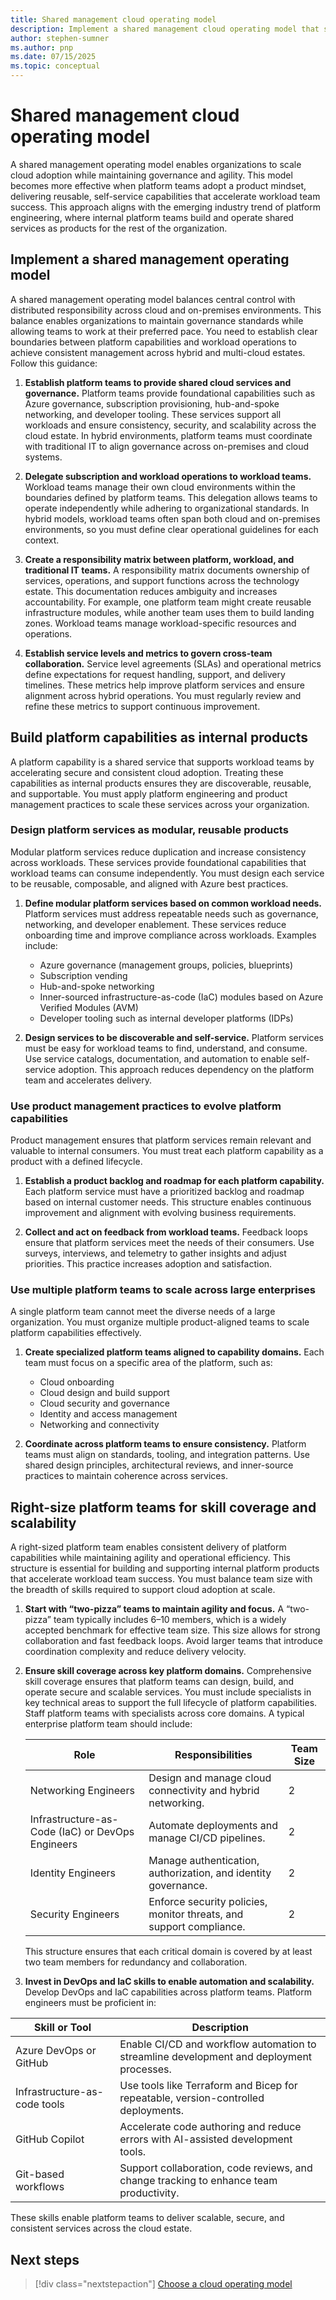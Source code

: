 ```yaml
---
title: Shared management cloud operating model
description: Implement a shared management cloud operating model that scales cloud adoption through platform engineering. Learn to build reusable platform capabilities, establish clear team responsibilities, and enable self-service infrastructure for accelerated Azure workload delivery.
author: stephen-sumner
ms.author: pnp
ms.date: 07/15/2025
ms.topic: conceptual
---
```


# Shared management cloud operating model

A shared management operating model enables organizations to scale cloud adoption while maintaining governance and agility. This model becomes more effective when platform teams adopt a product mindset, delivering reusable, self-service capabilities that accelerate workload team success. This approach aligns with the emerging industry trend of platform engineering, where internal platform teams build and operate shared services as products for the rest of the organization.

## Implement a shared management operating model

A shared management operating model balances central control with distributed responsibility across cloud and on-premises environments. This balance enables organizations to maintain governance standards while allowing teams to work at their preferred pace. You need to establish clear boundaries between platform capabilities and workload operations to achieve consistent management across hybrid and multi-cloud estates. Follow this guidance:

1. **Establish platform teams to provide shared cloud services and governance.** Platform teams provide foundational capabilities such as Azure governance, subscription provisioning, hub-and-spoke networking, and developer tooling. These services support all workloads and ensure consistency, security, and scalability across the cloud estate. In hybrid environments, platform teams must coordinate with traditional IT to align governance across on-premises and cloud systems.

2. **Delegate subscription and workload operations to workload teams.** Workload teams manage their own cloud environments within the boundaries defined by platform teams. This delegation allows teams to operate independently while adhering to organizational standards. In hybrid models, workload teams often span both cloud and on-premises environments, so you must define clear operational guidelines for each context.

3. **Create a responsibility matrix between platform, workload, and traditional IT teams.** A responsibility matrix documents ownership of services, operations, and support functions across the technology estate. This documentation reduces ambiguity and increases accountability. For example, one platform team might create reusable infrastructure modules, while another team uses them to build landing zones. Workload teams manage workload-specific resources and operations.

4. **Establish service levels and metrics to govern cross-team collaboration.** Service level agreements (SLAs) and operational metrics define expectations for request handling, support, and delivery timelines. These metrics help improve platform services and ensure alignment across hybrid operations. You must regularly review and refine these metrics to support continuous improvement.

## Build platform capabilities as internal products

A platform capability is a shared service that supports workload teams by accelerating secure and consistent cloud adoption. Treating these capabilities as internal products ensures they are discoverable, reusable, and supportable. You must apply platform engineering and product management practices to scale these services across your organization.

### Design platform services as modular, reusable products

Modular platform services reduce duplication and increase consistency across workloads. These services provide foundational capabilities that workload teams can consume independently. You must design each service to be reusable, composable, and aligned with Azure best practices.

1. **Define modular platform services based on common workload needs.** Platform services must address repeatable needs such as governance, networking, and developer enablement. These services reduce onboarding time and improve compliance across workloads. Examples include:

    - Azure governance (management groups, policies, blueprints)
    - Subscription vending
    - Hub-and-spoke networking
    - Inner-sourced infrastructure-as-code (IaC) modules based on Azure Verified Modules (AVM)
    - Developer tooling such as internal developer platforms (IDPs)

2. **Design services to be discoverable and self-service.** Platform services must be easy for workload teams to find, understand, and consume. Use service catalogs, documentation, and automation to enable self-service adoption. This approach reduces dependency on the platform team and accelerates delivery.

### Use product management practices to evolve platform capabilities

Product management ensures that platform services remain relevant and valuable to internal consumers. You must treat each platform capability as a product with a defined lifecycle.

1. **Establish a product backlog and roadmap for each platform capability.** Each platform service must have a prioritized backlog and roadmap based on internal customer needs. This structure enables continuous improvement and alignment with evolving business requirements.

2. **Collect and act on feedback from workload teams.** Feedback loops ensure that platform services meet the needs of their consumers. Use surveys, interviews, and telemetry to gather insights and adjust priorities. This practice increases adoption and satisfaction.

### Use multiple platform teams to scale across large enterprises

A single platform team cannot meet the diverse needs of a large organization. You must organize multiple product-aligned teams to scale platform capabilities effectively.

1. **Create specialized platform teams aligned to capability domains.** Each team must focus on a specific area of the platform, such as:
    - Cloud onboarding
    - Cloud design and build support
    - Cloud security and governance
    - Identity and access management
    - Networking and connectivity

2. **Coordinate across platform teams to ensure consistency.** Platform teams must align on standards, tooling, and integration patterns. Use shared design principles, architectural reviews, and inner-source practices to maintain coherence across services.

## Right-size platform teams for skill coverage and scalability

A right-sized platform team enables consistent delivery of platform capabilities while maintaining agility and operational efficiency. This structure is essential for building and supporting internal platform products that accelerate workload team success. You must balance team size with the breadth of skills required to support cloud adoption at scale.

1. **Start with “two-pizza” teams to maintain agility and focus.** A “two-pizza” team typically includes 6–10 members, which is a widely accepted benchmark for effective team size. This size allows for strong collaboration and fast feedback loops. Avoid larger teams that introduce coordination complexity and reduce delivery velocity.

2. **Ensure skill coverage across key platform domains.** Comprehensive skill coverage ensures that platform teams can design, build, and operate secure and scalable services. You must include specialists in key technical areas to support the full lifecycle of platform capabilities. Staff platform teams with specialists across core domains. A typical enterprise platform team should include:

    | Role                          | Responsibilities                                                                                     | Team Size |
    |-------------------------------|-----------------------------------------------------------------------------------------------------|-----------|
    | Networking Engineers          | Design and manage cloud connectivity and hybrid networking.                                         | 2         |
    | Infrastructure-as-Code (IaC) or DevOps Engineers | Automate deployments and manage CI/CD pipelines.                                                   | 2         |
    | Identity Engineers            | Manage authentication, authorization, and identity governance.                                     | 2         |
    | Security Engineers            | Enforce security policies, monitor threats, and support compliance.                                | 2         |

    This structure ensures that each critical domain is covered by at least two team members for redundancy and collaboration.

3. **Invest in DevOps and IaC skills to enable automation and scalability.** Develop DevOps and IaC capabilities across platform teams. Platform engineers must be proficient in:

| Skill or Tool                     | Description                                                                                     |
|-----------------------------------|-------------------------------------------------------------------------------------------------|
| Azure DevOps or GitHub            | Enable CI/CD and workflow automation to streamline development and deployment processes.        |
| Infrastructure-as-code tools      | Use tools like Terraform and Bicep for repeatable, version-controlled deployments.              |
| GitHub Copilot                    | Accelerate code authoring and reduce errors with AI-assisted development tools.                 |
| Git-based workflows               | Support collaboration, code reviews, and change tracking to enhance team productivity.          |


These skills enable platform teams to deliver scalable, secure, and consistent services across the cloud estate.

## Next steps

> [!div class="nextstepaction"]
> [Choose a cloud operating model](./prepare-organization-for-cloud.md#choose-a-cloud-operating-model)
